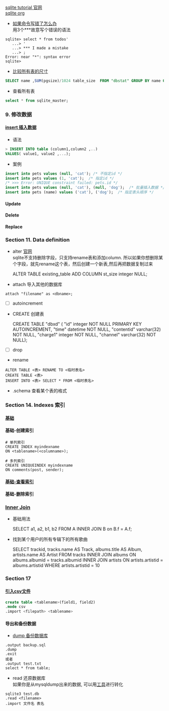 [sqlite tutorial 官网](http://www.sqlitetutorial.net/)  
[sqlite org](https://sqlite.org/index.html)  

* [如果命令写错了怎么办](https://unix.stackexchange.com/questions/291083/sqlite3-command-line-how-do-you-cancel-a-command)  
用3个***故意写个错误的语法
```
sqlite> select * from todos'
   ...> '
   ...> *** I made a mistake
   ...> ;
Error: near "*": syntax error
sqlite>
```

* [比较所有表的尺寸](https://stackoverflow.com/questions/27572387/query-that-returns-the-size-of-a-table-in-a-sqlite-database)
```sql
SELECT name ,SUM(pgsize)/1024 table_size  FROM "dbstat" GROUP BY name ORDER BY table_size desc;
```

* 查看所有表
```sql
select * from sqlite_master;
```

### 9. 修改数据
#### [insert 插入数据](https://www.sqlitetutorial.net/sqlite-insert/)
* 语法
```sql
> INSERT INTO table (column1,column2 ,..)  
VALUES( value1,	value2 ,...);
```

* 案例

```sql
insert into pets values (null, 'cat'); /* 不指定id */
insert into pets values (1, 'cat');  /* 指定id */
/* >>> Error: UNIQUE constraint failed: pets.id */
insert into pets values (null, 'cat'), (null, 'dog');  /* 批量插入数据 */
insert into pets (name) values ('cat'), ('dog');  /* 指定表头顺序 */
```

#### Update
#### Delete
#### Replace

### Section 11. Data definition
* alter
[官网](http://www.sqlitetutorial.net/sqlite-alter-table/)  
sqlite不支持删除字段，只支持rename表和添加column. 所以如果你想删除某个字段，就先rename这个表，然后创建一个新表,然后再把数据复制过来


    ALTER TABLE existing_table ADD COLUMN st_size integer NULL;

* attach
导入其他的数据库
```
attach "filename" as <dbname>;
```
* [ ] autoincrement
* CREATE 创建表


    CREATE TABLE "dbxd" (
    "id" integer NOT NULL PRIMARY KEY AUTOINCREMENT, 
    "time" datetime NOT NULL, 
    "contentid" varchar(32) NOT NULL,
    "charge1" integer NOT NULL, 
    "channel" varchar(32) NOT NULL);  

* [ ] drop
* rename
```
ALTER TABLE <表> RENAME TO <临时表名>
CREATE TABLE <表>
INSERT INTO <表> SELECT * FROM <临时表名>
```
* .schema
查看某个表的格式  

### Section 14. Indexes 索引
#### [基础](https://www.sqlitetutorial.net/sqlite-index/)
#### 基础-创建索引

    # 单列索引
    CREATE INDEX myindexname
    ON <tablename>(<columname>);

    # 多列索引
    CREATE UNIQUEINDEX myindexname
    ON comments(post, sender);


#### [基础-查看索引](https://www.sqlitetutorial.net/sqlite-index/#shcb-language-14)
#### 基础-删除索引

### [Inner Join](https://www.sqlitetutorial.net/sqlite-inner-join/)
* 基础用法


    SELECT a1, a2, b1, b2
    FROM A
    INNER JOIN B on B.f = A.f;

* 找到某个用户的所有专辑下的所有歌曲


    SELECT
        trackid,
        tracks.name AS Track,
        albums.title AS Album,
        artists.name AS Artist
    FROM
        tracks
    INNER JOIN albums ON albums.albumid = tracks.albumid
    INNER JOIN artists ON artists.artistid = albums.artistid
    WHERE
        artists.artistid = 10

### Section 17
#### [引入csv文件](https://www.sqlitetutorial.net/sqlite-import-csv/)

```sql
create table <tablename>(field1, field2)
.mode csv
.import <filepath> <tablename>
```

#### 导出和备份数据
* [dump 备份数据库](http://www.sqlitetutorial.net/sqlite-dump/)
```
.output backup.sql
.dump
.exit
或者
.output test.txt
select * from table;
```

* read 还原数据库  
如果你是从mysqldump出来的数据, 可以用[工具](https://github.com/dumblob/mysql2sqlite)进行转化
```
sqlite3 test.db
.read <filename>
.import 文件名 表名
```
